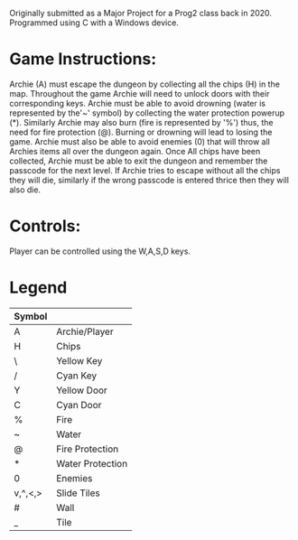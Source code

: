 Originally submitted as a Major Project for a Prog2 class back in 2020.
Programmed using C with a Windows device. 

# Game Instructions:
Archie (A) must escape the dungeon by collecting all the chips (H) in the map. Throughout the game Archie will need to unlock doors with their corresponding keys. Archie must be able to avoid drowning (water is represented by the'~' symbol) by collecting the water protection powerup (*). Similarly Archie may also burn (fire is represented by '%') thus, the need for fire protection (@). Burning or drowning will lead to losing the game. Archie must also be able to avoid enemies (0) that will throw all Archies items all over the dungeon again. Once All chips have been collected, Archie must be able to exit the dungeon and remember the passcode for the next level. If Archie tries to escape without all the chips they will die, similarly if the wrong passcode is entered thrice then they will also die.

# Controls:
Player can be controlled using the W,A,S,D keys.

# Legend
|Symbol |  |
| -------- | -------- |
| A | Archie/Player |
| H | Chips | 
| \ | Yellow Key |
| / | Cyan Key |
| Y | Yellow Door |
| C | Cyan Door |
| % | Fire |
| ~ | Water |
| @ | Fire Protection |
| * | Water Protection |
| 0 | Enemies |
| v,^,<,> | Slide Tiles |
| # | Wall |
| _ | Tile |


